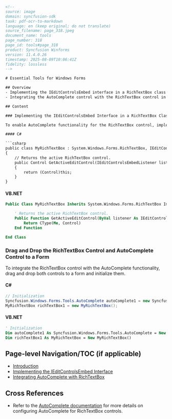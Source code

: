 ```html
<!-- 
source: image
domain: syncfusion-sdk
task: pdf-ocr-to-markdown
language: en (keep original; do not translate)
source_filename: page_318.jpeg
document_name: tools
page_number: 318
page_id: tools#page_318
product: Syncfusion Winforms
version: 11.4.0.26
timestamp: 2025-08-09T10:06:41Z
fidelity: lossless
-->

# Essential Tools for Windows Forms

## Overview
- Implementing the IEditControlsEmbed interface in a RichTextBox class to enable AutoComplete functionality.
- Integrating the AutoComplete control with the RichTextBox control in a form.

## Content

### Implementing the IEditControlsEmbed Interface in a RichTextBox Class

To enable AutoComplete functionality for the RichTextBox control, implement the IEditControlsEmbed interface in a custom RichTextBox class.

#### C#

```csharp
public class MyRichTextBox : System.Windows.Forms.RichTextBox, IEditControlsEmbed
{
    // Returns the active RichTextBox control.
    public Control GetActiveEditControl(IEditControlsEmbedListener listener)
    {
        return (Control)this;
    }
}
```

#### VB.NET

```vb
Public Class MyRichTextBox Inherits System.Windows.Forms.RichTextBox Implements IEditControlsEmbed

    ' Returns the active RichTextBox control.
    Public Function GetActiveEditControl(ByVal listener As IEditControlsEmbedListener) As Control
        Return CType(Me, Control)
    End Function

End Class
```

### Drag and Drop the RichTextBox Control and AutoComplete Control to a Form

To integrate the RichTextBox control with the AutoComplete functionality, drag and drop both controls to a form and initialize them.

#### C#

```csharp
// Initialization
Syncfusion.Windows.Forms.Tools.AutoComplete autoComplete1 = new Syncfusion.Windows.Forms.Tools.AutoComplete();
MyRichTextBox richTextBox1 = new MyRichTextBox();
```

#### VB.NET

```vb
' Initialization
Dim autoComplete1 As Syncfusion.Windows.Forms.Tools.AutoComplete = New Syncfusion.Windows.Forms.Tools.AutoComplete()
Dim richTextBox1 As MyRichTextBox = New MyRichTextBox()
```

## Page-level Navigation/TOC (if applicable)

- [Introduction](#introduction)
- [Implementing the IEditControlsEmbed Interface](#implementing-the-ieditcontrolsembed-interface)
- [Integrating AutoComplete with RichTextBox](#integrating-autocomplete-with-richtextbox)

## Cross References

- Refer to the [AutoComplete documentation](#autocompletedocumentation) for more details on configuring AutoComplete for RichTextBox controls.

<!-- tags: [Syncfusion, WinForms, AutoComplete, RichTextBox, IEditControlsEmbed] keywords: [AutoComplete, RichTextBox, IEditControlsEmbed, initialization, integration,拖放控件, WinForms, Windows Forms] -->
```
